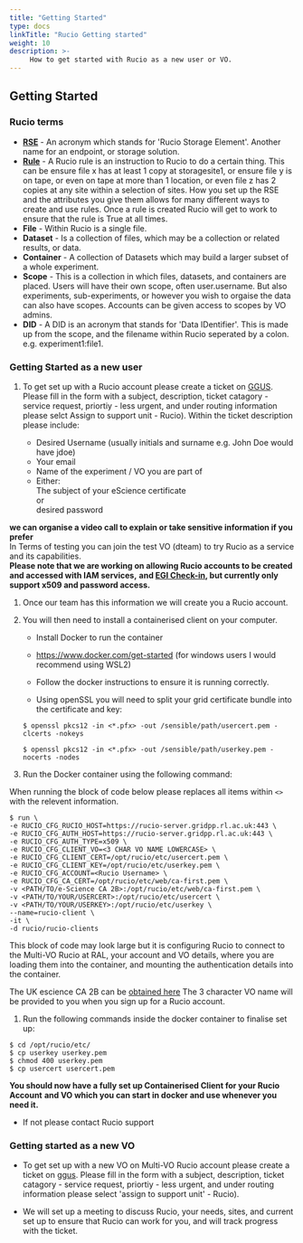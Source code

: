 ```yaml
---
title: "Getting Started"
type: docs
linkTitle: "Rucio Getting started"
weight: 10
description: >-
     How to get started with Rucio as a new user or VO.
---
```


## Getting Started

### Rucio terms

- [**RSE**](https://rucio.readthedocs.io/en/latest/overview_Rucio_Storage_Element.html) -
An acronym which stands for 'Rucio Storage Element'. Another name for an endpoint, or storage solution.
- [**Rule**](https://rucio.readthedocs.io/en/latest/replication_rules_examples.html) -
A Rucio rule is an instruction to Rucio to do a certain thing.
This can be ensure file x has at least 1 copy at storagesite1,
or ensure file y is on tape, or even on tape at more than 1 location,
or even file z has 2 copies at any site within a selection of sites.
How you set up the RSE and the attributes you give them allows for many different ways to create and use rules.
Once a rule is created Rucio will get to work to ensure that the rule is True at all times.
- **File** - Within Rucio is a single file.
- **Dataset** - Is a collection of files, which may be a collection or related results, or data.
- **Container** - A collection of Datasets which may build a larger subset of a whole experiment.
- **Scope** - This is a collection in which files, datasets, and containers are placed.
Users will have their own scope, often user.username.
But also experiments, sub-experiments,
or however you wish to orgaise the data can also have scopes.
Accounts can be given access to scopes by VO admins.
- **DID** - A DID is an acronym that stands for 'Data IDentifier'.
This is made up from the scope, and the filename within Rucio seperated by a colon.
e.g. experiment1:file1.

### Getting Started as a new user

<!-- markdown-link-check-disable -->

1. To get set up with a Rucio account please create a ticket on [GGUS](https://ggus.eu/?mode=ticket_submit).
Please fill in the form with a subject, description, ticket catagory - service request,
priortiy - less urgent, and under routing information please selct Assign to support unit - Rucio).
Within the ticket description please include:

    - Desired Username (usually initials and surname e.g. John Doe would have jdoe)  
    - Your email  
    - Name of the experiment / VO you are part of  
    - Either:  
        The subject of your eScience certificate  
        or  
        desired password  

<!-- markdown-link-check-enable -->

**we can organise a video call to explain or take sensitive information if you prefer**  
In Terms of testing you can join the test VO (dteam) to try Rucio as a service and its capabilities.  
**Please note that we are working on allowing Rucio accounts to be created and accessed with IAM services,**
**and [EGI Check-in](https://docs.egi.eu/users/check-in/), but currently only support x509 and password access.**

1. Once our team has this information we will create you a Rucio account.  

1. You will then need to install a containerised client on your computer.  

    - Install Docker to run the container  

    - <https://www.docker.com/get-started> (for windows users I would recommend using WSL2)  

    - Follow the docker instructions to ensure it is running correctly.  

    - Using openSSL you will need to split your grid certificate bundle into the certificate and key:  

    `$ openssl pkcs12 -in <*.pfx> -out /sensible/path/usercert.pem -clcerts -nokeys`  

    `$ openssl pkcs12 -in <*.pfx> -out /sensible/path/userkey.pem -nocerts -nodes`  

1. Run the Docker container using the following command:  

When running the block of code below please replaces all items within `<>` with the relevent information.  

```shell
$ run \
-e RUCIO_CFG_RUCIO_HOST=https://rucio-server.gridpp.rl.ac.uk:443 \
-e RUCIO_CFG_AUTH_HOST=https://rucio-server.gridpp.rl.ac.uk:443 \
-e RUCIO_CFG_AUTH_TYPE=x509 \
-e RUCIO_CFG_CLIENT_VO=<3 CHAR VO NAME LOWERCASE> \
-e RUCIO_CFG_CLIENT_CERT=/opt/rucio/etc/usercert.pem \
-e RUCIO_CFG_CLIENT_KEY=/opt/rucio/etc/userkey.pem \
-e RUCIO_CFG_ACCOUNT=<Rucio Username> \
-e RUCIO_CFG_CA_CERT=/opt/rucio/etc/web/ca-first.pem \
-v <PATH/TO/e-Science CA 2B>:/opt/rucio/etc/web/ca-first.pem \
-v <PATH/TO/YOUR/USERCERT>:/opt/rucio/etc/usercert \
-v <PATH/TO/YOUR/USERKEY>:/opt/rucio/etc/userkey \
--name=rucio-client \
-it \
-d rucio/rucio-clients
```

This block of code may look large but it is configuring Rucio to connect to the Multi-VO Rucio at RAL,
your account and VO details, where you are loading them into the container,
and mounting the authentication details into the container.  

The UK escience CA 2B can be [obtained here](https://ca.grid-support.ac.uk/)
The 3 character VO name will be provided to you when you sign up for a Rucio account.  

1. Run the following commands inside the docker container to finalise set up:  

```shell
$ cd /opt/rucio/etc/
$ cp userkey userkey.pem
$ chmod 400 userkey.pem
$ cp usercert usercert.pem
```

**You should now have a fully set up Containerised Client for your Rucio Account**
**and VO which you can start in docker and use whenever you need it.**  

- If not please contact Rucio support

### Getting started as a new VO

<!-- markdown-link-check-disable -->

- To get set up with a new VO on Multi-VO Rucio account please create a ticket on
[ggus](https://ggus.eu/?mode=ticket_submit).
Please fill in the form with a subject, description, ticket catagory - service request,
priortiy - less urgent, and under routing information please select 'assign to support unit' - Rucio).

- We will set up a meeting to discuss Rucio, your needs, sites,
and current set up to ensure that Rucio can work for you, and will track progress with the ticket.

<!-- markdown-link-check-enable -->
